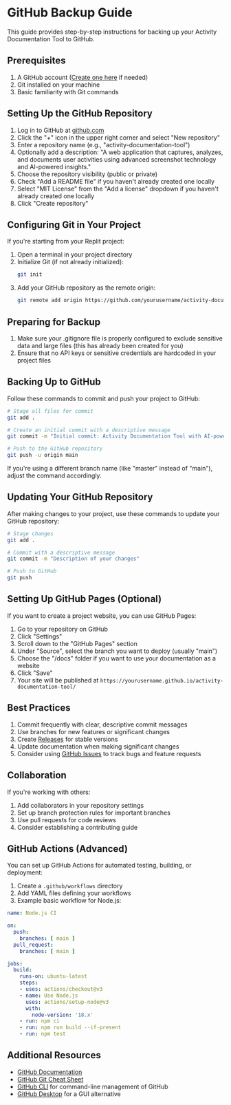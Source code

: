 # GitHub Backup Guide

This guide provides step-by-step instructions for backing up your Activity Documentation Tool to GitHub.

## Prerequisites

1. A GitHub account ([Create one here](https://github.com/join) if needed)
2. Git installed on your machine
3. Basic familiarity with Git commands

## Setting Up the GitHub Repository

1. Log in to GitHub at [github.com](https://github.com)
2. Click the "+" icon in the upper right corner and select "New repository"
3. Enter a repository name (e.g., "activity-documentation-tool")
4. Optionally add a description: "A web application that captures, analyzes, and documents user activities using advanced screenshot technology and AI-powered insights."
5. Choose the repository visibility (public or private)
6. Check "Add a README file" if you haven't already created one locally
7. Select "MIT License" from the "Add a license" dropdown if you haven't already created one locally
8. Click "Create repository"

## Configuring Git in Your Project

If you're starting from your Replit project:

1. Open a terminal in your project directory
2. Initialize Git (if not already initialized):
   ```bash
   git init
   ```
3. Add your GitHub repository as the remote origin:
   ```bash
   git remote add origin https://github.com/yourusername/activity-documentation-tool.git
   ```

## Preparing for Backup

1. Make sure your .gitignore file is properly configured to exclude sensitive data and large files (this has already been created for you)
2. Ensure that no API keys or sensitive credentials are hardcoded in your project files

## Backing Up to GitHub

Follow these commands to commit and push your project to GitHub:

```bash
# Stage all files for commit
git add .

# Create an initial commit with a descriptive message
git commit -m "Initial commit: Activity Documentation Tool with AI-powered analysis"

# Push to the GitHub repository
git push -u origin main
```

If you're using a different branch name (like "master" instead of "main"), adjust the command accordingly.

## Updating Your GitHub Repository

After making changes to your project, use these commands to update your GitHub repository:

```bash
# Stage changes
git add .

# Commit with a descriptive message
git commit -m "Description of your changes"

# Push to GitHub
git push
```

## Setting Up GitHub Pages (Optional)

If you want to create a project website, you can use GitHub Pages:

1. Go to your repository on GitHub
2. Click "Settings"
3. Scroll down to the "GitHub Pages" section
4. Under "Source", select the branch you want to deploy (usually "main")
5. Choose the "/docs" folder if you want to use your documentation as a website
6. Click "Save"
7. Your site will be published at `https://yourusername.github.io/activity-documentation-tool/`

## Best Practices

1. Commit frequently with clear, descriptive commit messages
2. Use branches for new features or significant changes
3. Create [Releases](https://docs.github.com/en/repositories/releasing-projects-on-github/managing-releases-in-a-repository) for stable versions
4. Update documentation when making significant changes
5. Consider using [GitHub Issues](https://docs.github.com/en/issues/tracking-your-work-with-issues/about-issues) to track bugs and feature requests

## Collaboration

If you're working with others:

1. Add collaborators in your repository settings
2. Set up branch protection rules for important branches
3. Use pull requests for code reviews
4. Consider establishing a contributing guide

## GitHub Actions (Advanced)

You can set up GitHub Actions for automated testing, building, or deployment:

1. Create a `.github/workflows` directory
2. Add YAML files defining your workflows
3. Example basic workflow for Node.js:

```yaml
name: Node.js CI

on:
  push:
    branches: [ main ]
  pull_request:
    branches: [ main ]

jobs:
  build:
    runs-on: ubuntu-latest
    steps:
    - uses: actions/checkout@v3
    - name: Use Node.js
      uses: actions/setup-node@v3
      with:
        node-version: '18.x'
    - run: npm ci
    - run: npm run build --if-present
    - run: npm test
```

## Additional Resources

- [GitHub Documentation](https://docs.github.com/)
- [GitHub Git Cheat Sheet](https://education.github.com/git-cheat-sheet-education.pdf)
- [GitHub CLI](https://cli.github.com/) for command-line management of GitHub
- [GitHub Desktop](https://desktop.github.com/) for a GUI alternative